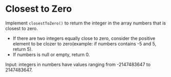 # Closest to Zero
Implement `closestToZero()` to return the integer in the array numbers that is closest to zero.

* If there are two integers equally close to zero, consider the positive element to be clozer
to zero(example: if numbers contains -5 and 5, return 5).
* If numbers is null or empty, return 0.

Input: integers in numbers have values ranging from -2147483647 to 2147483647.